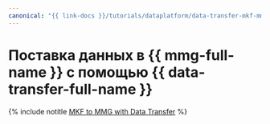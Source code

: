 ```yaml
---
canonical: "{{ link-docs }}/tutorials/dataplatform/data-transfer-mkf-mmg"
---
```


# Поставка данных в {{ mmg-full-name }} с помощью {{ data-transfer-full-name }}

{% include notitle [MKF to MMG with Data Transfer](../../_tutorials/dataplatform/data-transfer-mkf-mmg.md) %}
